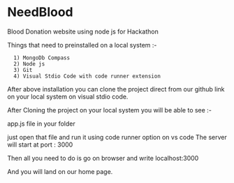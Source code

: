 # NeedBlood
Blood Donation website using node js for Hackathon

Things that need to preinstalled on a local system :- 

      1) MongoDb Compass
      2) Node js
      3) Git
      4) Visual Stdio Code with code runner extension 

After above installation you can clone the project direct from our github link on your local system on visual stdio code.

After Cloning the project on your local system you will be able to see :- 

app.js file in your folder 

just open that file and run it using code runner option on vs code 
The server will start at port : 3000

Then all you need to do is go on browser and write localhost:3000

And you will land on our home page.
